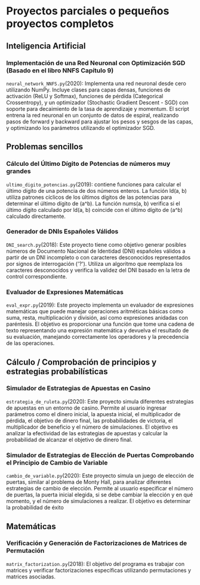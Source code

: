 # Proyectos parciales o pequeños proyectos completos





## Inteligencia Artificial

### Implementación de una Red Neuronal con Optimización SGD (Basado en el libro NNFS Capítulo 9)

`neural_network_NNFS.py`(2020): Implementa una red neuronal desde cero utilizando NumPy. Incluye clases para capas densas, funciones de activación (ReLU y Softmax), funciones de pérdida (Categorical Crossentropy), y un optimizador (Stochastic Gradient Descent - SGD) con soporte para decaimiento de la tasa de aprendizaje y momentum. El script entrena la red neuronal en un conjunto de datos de espiral, realizando pasos de forward y backward para ajustar los pesos y sesgos de las capas, y optimizando los parámetros utilizando el optimizador SGD.






## Problemas sencillos

### Cálculo del Último Dígito de Potencias de números muy grandes

`ultimo_digito_potencias.py`(2019): contiene funciones para calcular el último dígito de una potencia de dos números enteros. La función ld(a, b) utiliza patrones cíclicos de los últimos dígitos de las potencias para determinar el último dígito de (a^b). La función nums(a, b) verifica si el último dígito calculado por ld(a, b) coincide con el último dígito de (a^b) calculado directamente.

### Generador de DNIs Españoles Válidos

`DNI_search.py`(2018): Este proyecto tiene como objetivo generar posibles números de Documento Nacional de Identidad (DNI) españoles válidos a partir de un DNI incompleto o con caracteres desconocidos representados por signos de interrogación ('?'). Utiliza un algoritmo que reemplaza los caracteres desconocidos y verifica la validez del DNI basado en la letra de control correspondiente.

### Evaluador de Expresiones Matemáticas

`eval_expr.py`(2019): Este proyecto implementa un evaluador de expresiones matemáticas que puede manejar operaciones aritméticas básicas como suma, resta, multiplicación y división, así como expresiones anidadas con paréntesis. El objetivo es proporcionar una función que tome una cadena de texto representando una expresión matemática y devuelva el resultado de su evaluación, manejando correctamente los operadores y la precedencia de las operaciones.



## Cálculo / Comprobación de principios y estrategias probabilísticas

### Simulador de Estrategias de Apuestas en Casino

`estrategia_de_ruleta.py`(2020): Este proyecto simula diferentes estrategias de apuestas en un entorno de casino. Permite al usuario ingresar parámetros como el dinero inicial, la apuesta inicial, el multiplicador de pérdida, el objetivo de dinero final, las probabilidades de victoria, el multiplicador de beneficio y el número de simulaciones. El objetivo es analizar la efectividad de las estrategias de apuestas y calcular la probabilidad de alcanzar el objetivo de dinero final.

### Simulador de Estrategias de Elección de Puertas Comprobando el Principio de Cambio de Variable

`cambio_de_variable.py`(2020): Este proyecto simula un juego de elección de puertas, similar al problema de Monty Hall, para analizar diferentes estrategias de cambio de elección. Permite al usuario especificar el número de puertas, la puerta inicial elegida, si se debe cambiar la elección y en qué momento, y el número de simulaciones a realizar. El objetivo es determinar la probabilidad de éxito





## Matemáticas

### Verificación y Generación de Factorizaciones de Matrices de Permutación

`matrix_factorization.py`(2018): El objetivo del programa es trabajar con matrices y verificar factorizaciones específicas utilizando permutaciones y matrices asociadas.